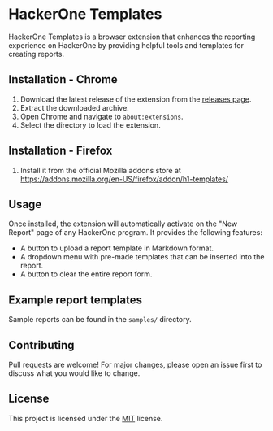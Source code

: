 # HackerOne Templates

HackerOne Templates is a browser extension that enhances the reporting experience on HackerOne by providing helpful tools and templates for creating reports.

## Installation - Chrome

1. Download the latest release of the extension from the [releases page](https://github.com/diego95root/h1-templates/releases).
2. Extract the downloaded archive.
3. Open Chrome and navigate to `about:extensions`.
4. Select the directory to load the extension.

## Installation - Firefox

1. Install it from the official Mozilla addons store at https://addons.mozilla.org/en-US/firefox/addon/h1-templates/

## Usage

Once installed, the extension will automatically activate on the "New Report" page of any HackerOne program. It provides the following features:

-   A button to upload a report template in Markdown format.
-   A dropdown menu with pre-made templates that can be inserted into the report.
-   A button to clear the entire report form.

## Example report templates

Sample reports can be found in the `samples/` directory.

## Contributing

Pull requests are welcome! For major changes, please open an issue first to discuss what you would like to change.

## License

This project is licensed under the [MIT](https://choosealicense.com/licenses/mit/) license.
